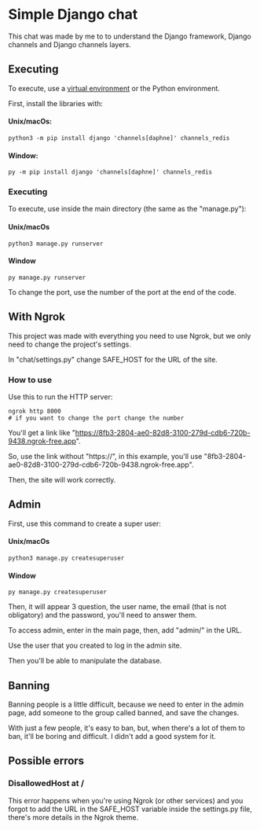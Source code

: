 # Simple Django chat

This chat was made by me to to understand the Django framework, Django channels and Django channels layers.

## Executing

To execute, use a [virtual environment](https://docs.python.org/3/library/venv.html) or the Python environment.

First, install the libraries with:

#### Unix/macOs:
```
python3 -m pip install django 'channels[daphne]' channels_redis
```

#### Window:
```
py -m pip install django 'channels[daphne]' channels_redis
```

### Executing

To execute, use inside the main directory (the same as the "manage.py"):

#### Unix/macOs

```
python3 manage.py runserver
```

#### Window

```
py manage.py runserver
```

To change the port, use the number of the port at the end of the code.

## With Ngrok

This project was made with everything you need to use Ngrok, but we only need to change the project's settings.

In "chat/settings.py" change SAFE_HOST for the URL of the site.

### How to use

Use this to run the HTTP server:

```
ngrok http 8000
# if you want to change the port change the number
```

You'll get a link like "https://8fb3-2804-ae0-82d8-3100-279d-cdb6-720b-9438.ngrok-free.app".

So, use the link without "https://", in this example, you'll use "8fb3-2804-ae0-82d8-3100-279d-cdb6-720b-9438.ngrok-free.app".

Then, the site will work correctly.

## Admin

First, use this command to create a super user:

#### Unix/macOs

```
python3 manage.py createsuperuser
```

#### Window

```
py manage.py createsuperuser
```

Then, it will appear 3 question, the user name, the email (that is not obligatory) and the password, you'll need to answer them.

To access admin, enter in the main page, then, add "admin/" in the URL.

Use the user that you created to log in the admin site.

Then you'll be able to manipulate the database.

## Banning

Banning people is a little difficult, because we need to enter in the admin page, add someone to the group called banned, and save the changes.

With just a few people, it's easy to ban, but, when there's a lot of them to ban, it'll be boring and difficult. I didn't add a good system for it.

## Possible errors

### DisallowedHost at /

This error happens when you're using Ngrok (or other services) and you forgot to add the URL in the SAFE_HOST variable inside the settings.py file, there's more details in the Ngrok theme.